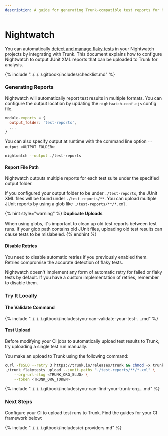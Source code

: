 ```yaml
---
description: A guide for generating Trunk-compatible test reports for Nightwatch
---
```


# Nightwatch

You can automatically [detect and manage flaky tests](../../detection.md) in your Nightwatch projects by integrating with Trunk. This document explains how to configure Nightwatch to output JUnit XML reports that can be uploaded to Trunk for analysis.

{% include "../../../.gitbook/includes/checklist.md" %}

### Generating Reports

Nightwatch will automatically report test results in multiple formats. You can configure the output location by updating the `nightwatch.conf.cjs` config file.

```javascript
module.exports = {
  output_folder: 'test-reports',
  ...
}
```

You can also specify output at runtime with the command line option `--output <OUTPUT_FOLDER>`:

```sh
nightwatch --output ./test-reports
```

#### Report File Path

Nightwatch outputs multiple reports for each test suite under the specified output folder.

If you configured your output folder to be under `./test-reports`, the JUnit XML files will be found under `./test-reports/**`. You can upload multiple JUnit reports by using a glob like `./test-reports/**/*.xml`.

{% hint style="warning" %}
**Duplicate Uploads**

When using globs, it's important to clean up old test reports between test runs. If your glob path contains old JUnit files, uploading old test results can cause tests to be mislabeled.
{% endhint %}

#### Disable Retries

You need to disable automatic retries if you previously enabled them. Retries compromise the accurate detection of flaky tests.

Nightwatch doesn't implement any form of automatic retry for failed or flaky tests by default. If you have a custom implementation of retries, remember to disable them.

### Try It Locally

#### The Validate Command

{% include "../../../.gitbook/includes/you-can-validate-your-test-....md" %}

#### Test Upload

Before modifying your CI jobs to automatically upload test results to Trunk, try uploading a single test run manually.

You make an upload to Trunk using the following command:

```sh
curl -fsSLO --retry 3 https://trunk.io/releases/trunk && chmod +x trunk
./trunk flakytests upload --junit-paths "./test-reports/**/*.xml" \
    --org-url-slug <TRUNK_ORG_SLUG> \
    --token <TRUNK_ORG_TOKEN>
```

{% include "../../../.gitbook/includes/you-can-find-your-trunk-org....md" %}

### Next Steps

Configure your CI to upload test runs to Trunk. Find the guides for your CI framework below:

{% include "../../../.gitbook/includes/ci-providers.md" %}


